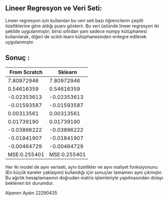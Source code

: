 ## Lineer Regresyon ve Veri Seti:
Lineer regresyon için kullanılan bu veri seti bazı öğrencilerin çeşitli özelliklerine göre aldığı puanı gösterir. Bu veri üstünde lineer regresyon iki şekilde uygulanmıştır; birisi sıfırdan yani sadece numpy kütüphanesi kullanılarak, diğeri de scikit-learn kütüphanesinden entegre edilerek uygulanmıştır.
## Sonuç :
| From Scratch | Sklearn     |
|--------------|-------------|
| 7.80972946   | 7.80972946  |
| 0.54616359   | 0.54616359  |
| -0.02353613  | -0.02353613 |
| -0.01593587  | -0.01593587 |
| 0.00313561   | 0.00313561  |
| 0.01739190   | 0.01739190  |
| -0.03896222  | -0.03896222 |
| -0.01841907  | -0.01841907 |
| -0.00464729  | -0.00464729 |
|MSE:0.255401  |MSE:0.255401 |
Her iki model de aynı veriseti, aynı özellikler ve aynı maliyet fonksiyonunu (En küçük kareler yaklaşımı) kullandığı için sonuçlar tamamen aynı çıkmıştır. Bu ağırlık hesaplamasının doğrudan matris işlemleriyle yapılmasından dolayı beklenen bir durumdur.

Alperen Aydın 22290435
